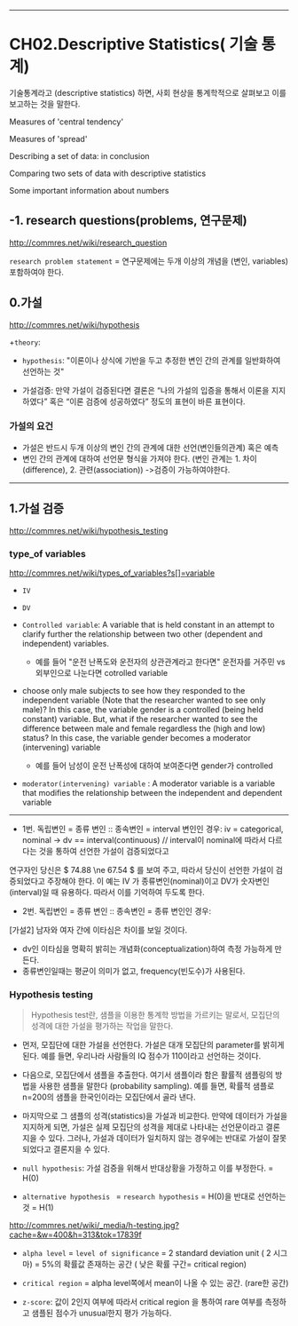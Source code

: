 ------------------------------
# CH02.Descriptive Statistics( 기술 통계)
기술통계라고 (descriptive statistics) 하면, 사회 현상을 통계학적으로 살펴보고 이를 보고하는 것을 말한다. 

Measures of 'central tendency'

Measures of 'spread'

Describing a set of data: in conclusion

Comparing two sets of data with descriptive statistics

Some important information about numbers

## -1. research questions(problems, 연구문제)
http://commres.net/wiki/research_question

`research problem statement` = 연구문제에는 두개 이상의 개념을 (변인, variables) 포함하여야 한다. 

## 0.가설
http://commres.net/wiki/hypothesis

+`theory`: 
+ `hypothesis`:  "이론이나 상식에 기반을 두고 추정한 변인 간의 관계를 일반화하여 선언하는 것"

+ 가설검증: 만약 가설이 검증된다면 결론은 “나의 가설의 입증을 통해서 이론을 지지하였다” 혹은 “이론 검증에 성공하였다” 정도의 표현이 바른 표현이다.

### 가설의 요건
+ 가설은 반드시 두개 이상의 변인 간의 관계에 대한 선언(변인들의관계)  혹은 예측
+ 변인 간의 관계에 대하여 선언문 형식을 가져야 한다. (변인 관계는 1. 차이(difference), 2. 관련(association)) ->검증이 가능하여야한다.




--------------------------

## 1.가설 검증
http://commres.net/wiki/hypothesis_testing

### type_of variables
http://commres.net/wiki/types_of_variables?s[]=variable

+ `IV`
+ `DV`
+ `Controlled variable`:  A variable that is held constant in an attempt to clarify further the relationship between two other (dependent and independent) variables. 

  - 예를 들어 "운전 난폭도와 운전자의 상관관계라고 한다면" 운전자를 거주민 vs 외부인으로 나눈다면 cotrolled variable

+ choose only male subjects to see how they responded to the independent variable (Note that the researcher wanted to see only male)? In this case, the variable gender is a controlled (being held constant) variable. But, what if the researcher wanted to see the difference between male and female regardless the (high and low) status? In this case, the variable gender becomes a moderator (intervening) variable

  - 예를 들어 남성이 운전 난폭성에 대하여 보여준다면 gender가 controlled 

+ `moderator(intervening) variable` : A moderator variable is a variable that modifies the relationship between the independent and dependent variable

--------------------------

+ 1번. 독립변인 = 종류 변인 :: 종속변인 = interval 변인인 경우:
iv = categorical, nominal -> dv == interval(continuous) // interval이 nominal에 따라서 다르다는 것을 통하여 선언한 가설이 검증되었다고 

연구자인 당신은 $ 74.88 \ne 67.54 $ 를 보여 주고, 따라서 당신이 선언한 가설이 검증되었다고 주장해야 한다. 이 예는 IV 가 종류변인(nominal)이고 DV가 숫자변인(interval)일 때 유용하다. 
따라서 이를 기억하여 두도록 한다.

+ 2번. 독립변인 = 종류 변인 :: 종속변인 = 종류 변인인 경우:


[가설2] 남자와 여자 간에 이타심은 차이를 보일 것이다.

+ dv인 이타심을 명확히 밝히는 개념화(conceptualization)하여 측정 가능하게 만든다.
+ 종류변인일때는 평균이 의미가 없고, frequency(빈도수)가 사용된다.

### Hypothesis testing

> Hypothesis test란, 샘플을 이용한 통계학 방법을 가르키는 말로서, 모집단의 성격에 대한 가설을 평가하는 작업을 말한다.

+ 먼저, 모집단에 대한 가설을 선언한다. 가설은 대개 모집단의 parameter를 밝히게 된다. 예를 들면, 우리나라 사람들의 IQ 점수가 110이라고 선언하는 것이다.


+ 다음으로, 모집단에서 샘플을 추출한다. 여기서 샘플이라 함은 활률적 샘플링의 방법을 사용한 샘플을 말한다 (probability sampling). 예를 들면, 확률적 샘플로 n=200의 샘플을 한국인이라는 모집단에서 골라 낸다.


+ 마지막으로 그 샘플의 성격(statistics)을 가설과 비교한다. 만약에 데이터가 가설을 지지하게 되면, 가설은 실제 모집단의 성격을 제대로 나타내는 선언문이라고 결론 지을 수 있다. 그러나, 가설과 데이터가 일치하지 않는 경우에는 반대로 가설이 잘못되었다고 결론지을 수 있다.


+ `null hypothesis`: 가설 검증을 위해서 반대상황을 가정하고 이를 부정한다. = H(0)

+ `alternative hypothesis ` = `research hypothesis` = H(0)을 반대로 선언하는것 = H(1)

http://commres.net/wiki/_media/h-testing.jpg?cache=&w=400&h=313&tok=17839f

+ `alpha level` = `level of significance` = 2 standard deviation unit ( 2 시그마) = 5%의 확률값 존재하는 공간 ( 낮은 확률 구간= critical region)

+ `critical region` = alpha level쪽에서 mean이 나올 수 있는 공간. (rare한 공간)

+ `z-score`: 값이 2인지 여부에 따라서 critical region 을 통하여 rare 여부를 측정하고 샘플된 점수가 unusual한지 평가 가능하다.




